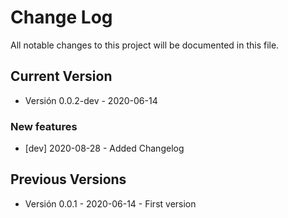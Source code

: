 # Change Log

All notable changes to this project will be documented in this file.

## Current Version

- Versión 0.0.2-dev - 2020-06-14

### New features

- [dev] 2020-08-28 - Added Changelog

## Previous Versions

- Versión 0.0.1 - 2020-06-14 - First version